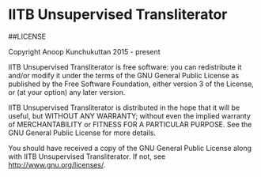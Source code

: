 # IITB Unsupervised Transliterator



##LICENSE

Copyright Anoop Kunchukuttan 2015 - present
 
IITB Unsupervised Transliterator is free software: you can redistribute it and/or modify
it under the terms of the GNU General Public License as published by
the Free Software Foundation, either version 3 of the License, or
(at your option) any later version.

IITB Unsupervised Transliterator  is distributed in the hope that it will be useful, 
but WITHOUT ANY WARRANTY; without even the implied warranty of 
MERCHANTABILITY or FITNESS FOR A PARTICULAR PURPOSE.  See the 
GNU General Public License for more details. 

You should have received a copy of the GNU General Public License 
along with IITB Unsupervised Transliterator.   If not, see <http://www.gnu.org/licenses/>.

